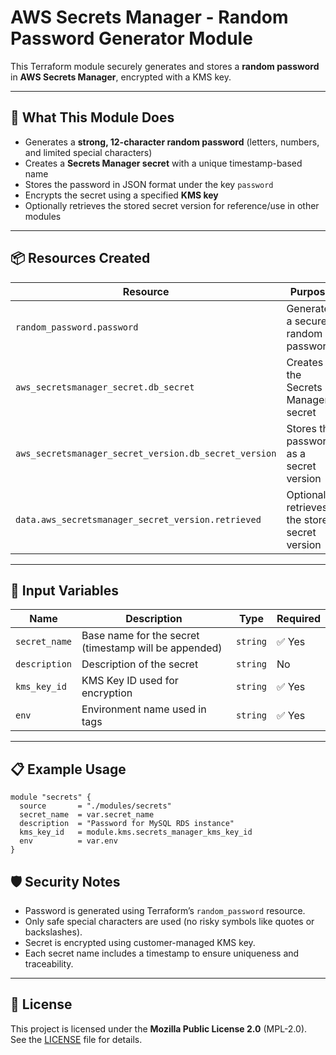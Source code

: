 # AWS Secrets Manager - Random Password Generator Module

This Terraform module securely generates and stores a **random password** in **AWS Secrets Manager**, encrypted with a KMS key.

---

## 🔐 What This Module Does

- Generates a **strong, 12-character random password** (letters, numbers, and limited special characters)
- Creates a **Secrets Manager secret** with a unique timestamp-based name
- Stores the password in JSON format under the key `password`
- Encrypts the secret using a specified **KMS key**
- Optionally retrieves the stored secret version for reference/use in other modules

---

## 📦 Resources Created

| Resource                                        | Purpose                                      |
|------------------------------------------------|----------------------------------------------|
| `random_password.password`                     | Generates a secure, random password          |
| `aws_secretsmanager_secret.db_secret`          | Creates the Secrets Manager secret           |
| `aws_secretsmanager_secret_version.db_secret_version` | Stores the password as a secret version       |
| `data.aws_secretsmanager_secret_version.retrieved` | Optionally retrieves the stored secret version |

---

## 🔧 Input Variables

| Name           | Description                              | Type     | Required |
|----------------|------------------------------------------|----------|----------|
| `secret_name`  | Base name for the secret (timestamp will be appended) | `string` | ✅ Yes    |
| `description`  | Description of the secret                 | `string` | No       |
| `kms_key_id`   | KMS Key ID used for encryption            | `string` | ✅ Yes    |
| `env`          | Environment name used in tags             | `string` | ✅ Yes    |

---

## 📋 Example Usage

```hcl
module "secrets" {
  source       = "./modules/secrets"
  secret_name  = var.secret_name
  description  = "Password for MySQL RDS instance"
  kms_key_id   = module.kms.secrets_manager_kms_key_id
  env          = var.env
}
```

## 🛡️ Security Notes

- Password is generated using Terraform’s `random_password` resource.
- Only safe special characters are used (no risky symbols like quotes or backslashes).
- Secret is encrypted using customer-managed KMS key.
- Each secret name includes a timestamp to ensure uniqueness and traceability.

---

## 📄 License

This project is licensed under the **Mozilla Public License 2.0** (MPL-2.0).  
See the [LICENSE](./LICENSE) file for details.
